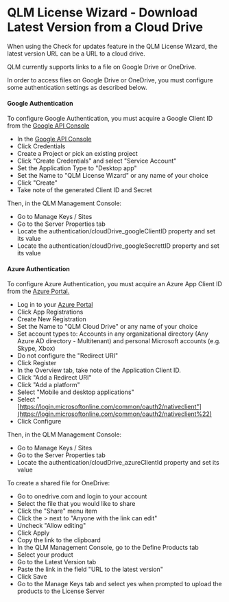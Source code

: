# QLM License Wizard - Download Latest Version from a Cloud Drive

When using the Check for updates feature in the QLM License Wizard, the latest version URL can be a URL to a cloud drive.

QLM currently supports links to a file on Google Drive or OneDrive.

In order to access files on Google Drive or OneDrive, you must configure some authentication settings as described below.

#### Google Authentication

To configure Google Authentication, you must acquire a Google Client ID from the [Google API Console](https://console.developers.google.com/)

* In the [Google API Console](https://console.developers.google.com/)
* Click Credentials
* Create a Project or pick an existing project
* Click "Create Credentials" and select "Service Account"
* Set the Application Type to "Desktop app"
* Set the Name to "QLM License Wizard" or any name of your choice
* Click "Create"
* Take note of the generated Client ID and Secret

Then, in the QLM Management Console:

* Go to Manage Keys / Sites
* Go to the Server Properties tab
* Locate the authentication/cloudDrive\_googleClientID property and set its value
* Locate the authentication/cloudDrive\_googleSecrettID property and set its value

#### Azure Authentication

To configure Azure Authentication, you must acquire an Azure App Client ID from the [Azure Portal.](https://portal.azure.com/)

* Log in to your [Azure Portal](https://portal.azure.com/)
* Click App Registrations
* Create New Registration
* Set the Name to "QLM Cloud Drive" or any name of your choice
* Set account types to: Accounts in any organizational directory (Any Azure AD directory - Multitenant) and personal Microsoft accounts (e.g. Skype, Xbox)
* Do not configure the "Redirect URI"
* Click Register
* In the Overview tab, take note of the Application Client ID.&#x20;
* Click "Add a Redirect URI"
* Click "Add a platform"
* Select "Mobile and desktop applications"
* Select "[https://login.microsoftonline.com/common/oauth2/nativeclient"](https://login.microsoftonline.com/common/oauth2/nativeclient%22)
* Click Configure

Then, in the QLM Management Console:

* Go to Manage Keys / Sites
* Go to the Server Properties tab
* Locate the authentication/cloudDrive\_azureClientId property and set its value

To create a shared file for OneDrive:

* Go to onedrive.com and login to your account
* Select the file that you would like to share
* Click the "Share" menu item
* Click the > next to "Anyone with the link can edit"
* Uncheck "Allow editing"
* Click Apply
* Copy the link to the clipboard
* In the QLM Management Console, go to the Define Products tab
* Select your product
* Go to the Latest Version tab
* Paste the link in the field "URL to the latest version"
* Click Save
* Go to the Manage Keys tab and select yes when prompted to upload the products to the License Server
